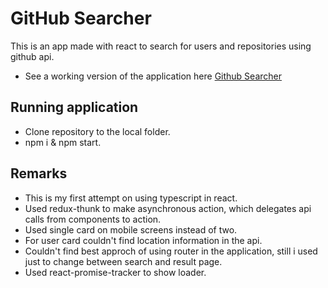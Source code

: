 # GitHub Searcher

This is an app made with react to search for users and repositories using github api.  

- See a working  version of the application here [Github Searcher](https://shilnasubin.github.io/github-explorer)

## Running application

- Clone repository to the local folder.
- npm i & npm start.

## Remarks 

- This is my first attempt on using typescript in react.
- Used redux-thunk to make asynchronous action, which delegates api calls from components to action.
- Used single card on mobile screens instead of two.
- For user card couldn't find location information in the api.
- Couldn't find best approch of using router in the application, still i used just to change between search and result page.
- Used react-promise-tracker to show loader.
